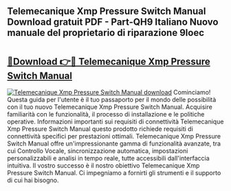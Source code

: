 ## Telemecanique Xmp Pressure Switch Manual Download gratuit PDF - Part-QH9 Italiano Nuovo manuale del proprietario di riparazione 9loec

# <h2><a href="http://dfbl6u9.blite.top/?on=Telemecanique+Xmp+Pressure+Switch+Manual">🔗Download 👉🔴 Telemecanique Xmp Pressure Switch Manual</a></h2>

[![Telemecanique Xmp Pressure Switch Manual download](https://i.imgur.com/lujVjoI.png)](http://dfbl6u9.blite.top/?on=Telemecanique+Xmp+Pressure+Switch+Manual)
Cominciamo! Questa guida per l'utente è il tuo passaporto per il mondo delle possibilità con il tuo nuovo Telemecanique Xmp Pressure Switch Manual. Acquisire familiarità con le funzionalità, il processo di installazione e le politiche operative. Informazioni importanti sui requisiti di connettività Telemecanique Xmp Pressure Switch Manual questo prodotto richiede requisiti di connettività specifici per prestazioni ottimali. Telemecanique Xmp Pressure Switch Manual offre un'impressionante gamma di funzionalità avanzate, tra cui Controllo Vocale, sincronizzazione automatica, impostazioni personalizzabili e analisi in tempo reale, tutte accessibili dall'interfaccia intuitiva. Il vostro successo è il nostro obiettivo Telemecanique Xmp Pressure Switch Manual. Ci impegniamo a fornirti gli strumenti e il supporto di cui hai bisogno.
